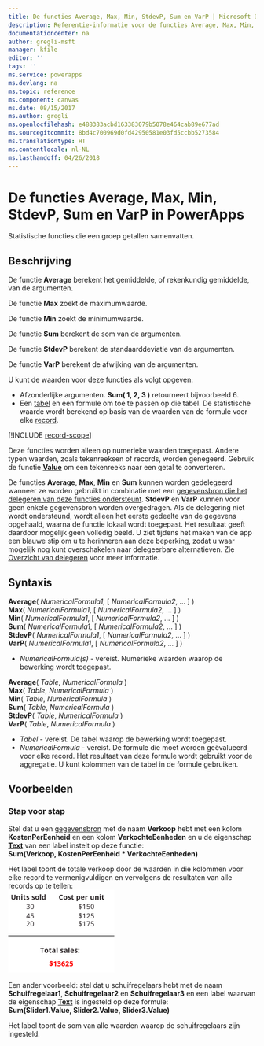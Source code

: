 ```yaml
---
title: De functies Average, Max, Min, StdevP, Sum en VarP | Microsoft Docs
description: Referentie-informatie voor de functies Average, Max, Min, StdevP, Sum en VarP in PowerApps, inclusief syntaxis en voorbeelden
documentationcenter: na
author: gregli-msft
manager: kfile
editor: ''
tags: ''
ms.service: powerapps
ms.devlang: na
ms.topic: reference
ms.component: canvas
ms.date: 08/15/2017
ms.author: gregli
ms.openlocfilehash: e488383acbd163383079b5078e464cab89e677ad
ms.sourcegitcommit: 8bd4c700969d0fd42950581e03fd5ccbb5273584
ms.translationtype: HT
ms.contentlocale: nl-NL
ms.lasthandoff: 04/26/2018
---
```

# <a name="average-max-min-stdevp-sum-and-varp-functions-in-powerapps"></a>De functies Average, Max, Min, StdevP, Sum en VarP in PowerApps
Statistische functies die een groep getallen samenvatten.

## <a name="description"></a>Beschrijving
De functie **Average** berekent het gemiddelde, of rekenkundig gemiddelde, van de argumenten.

De functie **Max** zoekt de maximumwaarde.

De functie **Min** zoekt de minimumwaarde.

De functie **Sum** berekent de som van de argumenten.

De functie **StdevP** berekent de standaarddeviatie van de argumenten.

De functie **VarP** berekent de afwijking van de argumenten.

U kunt de waarden voor deze functies als volgt opgeven:

* Afzonderlijke argumenten. **Sum( 1, 2, 3 )** retourneert bijvoorbeeld 6.
* Een [tabel](../working-with-tables.md) en een formule om toe te passen op die tabel.  De statistische waarde wordt berekend op basis van de waarden van de formule voor elke [record](../working-with-tables.md#records).  

[!INCLUDE [record-scope](../../../includes/record-scope.md)]

Deze functies worden alleen op numerieke waarden toegepast. Andere typen waarden, zoals tekenreeksen of records, worden genegeerd. Gebruik de functie **[Value](function-value.md)** om een tekenreeks naar een getal te converteren.

De functies **Average**, **Max**, **Min** en **Sum** kunnen worden gedelegeerd wanneer ze worden gebruikt in combinatie met een [gegevensbron die het delegeren van deze functies ondersteunt](../delegation-list.md).  **StdevP** en **VarP** kunnen voor geen enkele gegevensbron worden overgedragen.  Als de delegering niet wordt ondersteund, wordt alleen het eerste gedeelte van de gegevens opgehaald, waarna de functie lokaal wordt toegepast.  Het resultaat geeft daardoor mogelijk geen volledig beeld.  U ziet tijdens het maken van de app een blauwe stip om u te herinneren aan deze beperking, zodat u waar mogelijk nog kunt overschakelen naar delegeerbare alternatieven. Zie [Overzicht van delegeren](../delegation-overview.md) voor meer informatie.

## <a name="syntax"></a>Syntaxis
**Average**( *NumericalFormula1*, [ *NumericalFormula2*, ... ] )<br>**Max**( *NumericalFormula1*, [ *NumericalFormula2*, ... ] )<br>**Min**( *NumericalFormula1*, [ *NumericalFormula2*, ... ] )<br>**Sum**( *NumericalFormula1*, [ *NumericalFormula2*, ... ] )<br>**StdevP**( *NumericalFormula1*, [ *NumericalFormula2*, ... ] )<br>**VarP**( *NumericalFormula1*, [ *NumericalFormula2*, ... ] )

* *NumericalFormula(s)* - vereist.  Numerieke waarden waarop de bewerking wordt toegepast.

**Average**( *Table*, *NumericalFormula* )<br>**Max**( *Table*, *NumericalFormula* )<br>**Min**( *Table*, *NumericalFormula* )<br>**Sum**( *Table*, *NumericalFormula* )<br>**StdevP**( *Table*, *NumericalFormula* )<br>**VarP**( *Table*, *NumericalFormula* )

* *Tabel* - vereist.  De tabel waarop de bewerking wordt toegepast.
* *NumericalFormula* - vereist. De formule die moet worden geëvalueerd voor elke record. Het resultaat van deze formule wordt gebruikt voor de aggregatie. U kunt kolommen van de tabel in de formule gebruiken.

## <a name="examples"></a>Voorbeelden
### <a name="step-by-step"></a>Stap voor stap
Stel dat u een [gegevensbron](../working-with-data-sources.md) met de naam **Verkoop** hebt met een kolom **KostenPerEenheid** en een kolom **VerkochteEenheden** en u de eigenschap **[Text](../controls/properties-core.md)** van een label instelt op deze functie:<br>
**Sum(Verkoop, KostenPerEenheid * VerkochteEenheden)**

Het label toont de totale verkoop door de waarden in die kolommen voor elke record te vermenigvuldigen en vervolgens de resultaten van alle records op te tellen:<br>![Totale verkoop berekenen met aantal verkochte eenheden en kosten per eenheid](./media/function-aggregates/total-sales.png)

Een ander voorbeeld: stel dat u schuifregelaars hebt met de naam **Schuifregelaar1**, **Schuifregelaar2** en **Schuifregelaar3** en een label waarvan de eigenschap **[Text](../controls/properties-core.md)** is ingesteld op deze formule:<br>
**Sum(Slider1.Value, Slider2.Value, Slider3.Value)**

Het label toont de som van alle waarden waarop de schuifregelaars zijn ingesteld.

